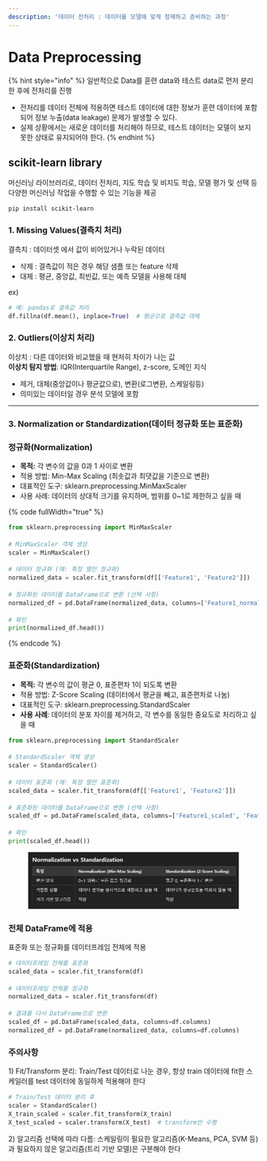 ```yaml
---
description: '데이터 전처리 : 데이터를 모델에 맞게 정제하고 준비하는 과정'
---
```


# Data Preprocessing

{% hint style="info" %}
일반적으로 Data를 훈련 data와 테스트 data로 먼저 분리한 후에 전처리를 진행

* 전처리를 데이터 전체에 적용하면 테스트 데이터에 대한 정보가 훈련 데이터에 포함되어 정보 누출(data leakage) 문제가 발생할 수 있다.
* 실제 상황에서는 새로운 데이터를 처리해야 하므로, 테스트 데이터는 모델이 보지 못한 상태로 유지되어야 한다.
{% endhint %}



## scikit-learn library

머신러닝 라이브러리로, 데이터 전처리, 지도 학습 및 비지도 학습, 모델 평가 및 선택 등 다양한 머신러닝 작업을 수행할 수 있는 기능을 제공

```
pip install scikit-learn
```

### 1. Missing Values(결측치 처리)

결측치 : 데이터셋 에서 값이 비어있거나 누락된 데이터

* 삭제 : 결측값이 적은 경우 해당 샘플 또는 feature 삭제
* 대체 : 평균, 중앙값, 최빈값, 또는 예측 모델을 사용해 대체

ex)

```python
# 예: pandas로 결측값 처리
df.fillna(df.mean(), inplace=True)  # 평균으로 결측값 대체
```



### 2. Outliers(이상치 처리)

이상치 : 다른 데이터와 비교했을 때 현저히 차이가 나는 값\
**이상치 탐지 방법**: IQR(Interquartile Range), z-score, 도메인 지식

* 제거, 대체(중앙값이나 평균값으로), 변환(로그변환, 스케일링등)
* 의미있는 데이터일 경우 분석 모델에 포함

***

### 3. Normalization or Standardization(데이터 정규화 또는 표준화)

###

### 정규화(Normalization)

* **목적:** 각 변수의 값을 0과 1 사이로 변환
* 적용 방법: Min-Max Scaling (최솟값과 최댓값을 기준으로 변환)
* 대표적인 도구: sklearn.preprocessing.MinMaxScaler&#x20;
* 사용 사례: 데이터의 상대적 크기를 유지하며, 범위를 0\~1로 제한하고 싶을 때

{% code fullWidth="true" %}
```python
from sklearn.preprocessing import MinMaxScaler

# MinMaxScaler 객체 생성
scaler = MinMaxScaler()

# 데이터 정규화 (예: 특정 열만 정규화)
normalized_data = scaler.fit_transform(df[['Feature1', 'Feature2']])

# 정규화된 데이터를 DataFrame으로 변환 (선택 사항)
normalized_df = pd.DataFrame(normalized_data, columns=['Feature1_normalized', 'Feature2_normalized'])

# 확인
print(normalized_df.head())

```
{% endcode %}

### 표준화(Standardization)

* **목적:** 각 변수의 값이 평균 0, 표준편차 1이 되도록 변환
* 적용 방법: Z-Score Scaling (데이터에서 평균을 빼고, 표준편차로 나눔)
* 대표적인 도구: sklearn.preprocessing.StandardScaler
* **사용 사례**: 데이터의 분포 차이를 제거하고, 각 변수를 동일한 중요도로 처리하고 싶을 때

```python
from sklearn.preprocessing import StandardScaler

# StandardScaler 객체 생성
scaler = StandardScaler()

# 데이터 표준화 (예: 특정 열만 표준화)
scaled_data = scaler.fit_transform(df[['Feature1', 'Feature2']])

# 표준화된 데이터를 DataFrame으로 변환 (선택 사항)
scaled_df = pd.DataFrame(scaled_data, columns=['Feature1_scaled', 'Feature2_scaled'])

# 확인
print(scaled_df.head())

```

<figure><img src="../../../.gitbook/assets/image (4).png" alt=""><figcaption></figcaption></figure>

### 전체 DataFrame에 적용

표준화 또는 정규화를 데이터프레임 전체에 적용

```python
# 데이터프레임 전체를 표준화
scaled_data = scaler.fit_transform(df)

# 데이터프레임 전체를 정규화
normalized_data = scaler.fit_transform(df)

# 결과를 다시 DataFrame으로 변환
scaled_df = pd.DataFrame(scaled_data, columns=df.columns)
normalized_df = pd.DataFrame(normalized_data, columns=df.columns)
```



### 주의사항

1\) Fit/Transform 분리: Train/Test 데이터로 나눈 경우, 항상 train 데이터에 fit한 스케일러를 test 데이터에 동일하게 적용해야 한다

```python
# Train/Test 데이터 분리 후
scaler = StandardScaler()
X_train_scaled = scaler.fit_transform(X_train)
X_test_scaled = scaler.transform(X_test)  # transform만 수행
```

2\) 알고리즘 선택에 따라 다름: 스케일링이 필요한 알고리즘(K-Means, PCA, SVM 등)과 필요하지 않은 알고리즘(트리 기반 모델)은 구분해야 한다





